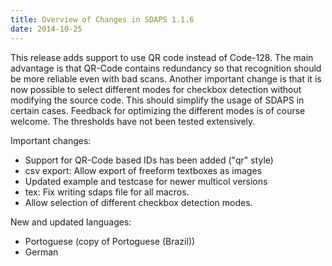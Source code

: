 ```yaml
---
title: Overview of Changes in SDAPS 1.1.6
date: 2014-10-25
---
```

This release adds support to use QR code instead of Code-128. The main advantage is that QR-Code contains redundancy so that recognition should be more reliable even with bad scans. Another important change is that it is now possible to select different modes for checkbox detection without modifying the source code. This should simplify the usage of SDAPS in certain cases.
Feedback for optimizing the different modes is of course welcome. The thresholds have not been tested extensively.
<!--more-->

Important changes:

- Support for QR-Code based IDs has been added ("qr" style)
- csv export: Allow export of freeform textboxes as images
- Updated example and testcase for newer multicol versions
- tex: Fix writing sdaps file for all macros.
- Allow selection of different checkbox detection modes.

New and updated languages:

- Portoguese (copy of Portoguese (Brazil))
- German
